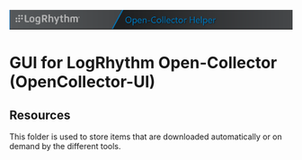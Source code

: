 ![GUI for LogRhythm Open-Collector](../Images/Banner.png "GUI for LogRhythm Open-Collector")
# GUI for LogRhythm Open-Collector (OpenCollector-UI)

## Resources

This folder is used to store items that are downloaded automatically or on demand by the different tools.

